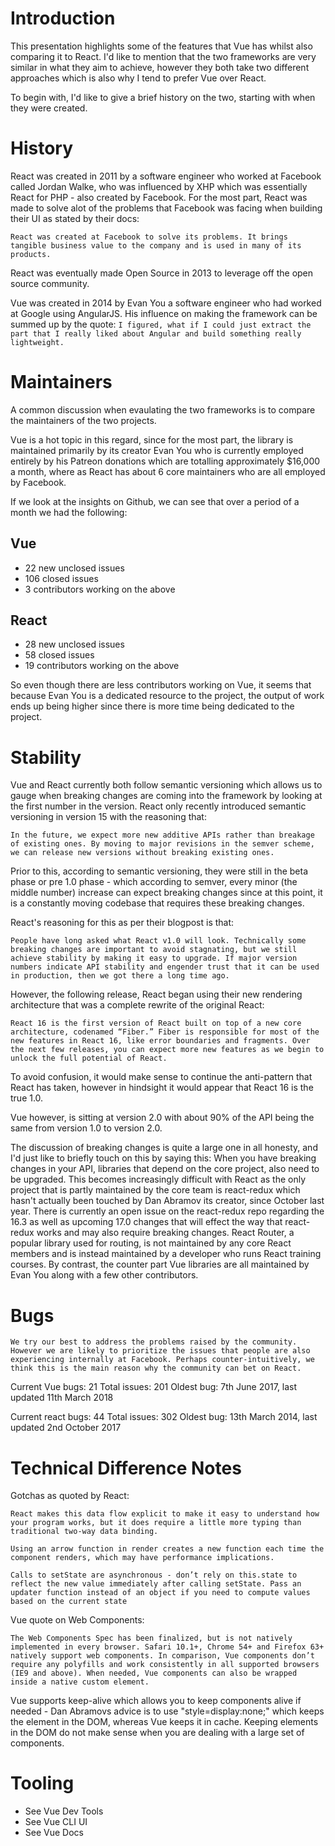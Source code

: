 # Introduction

This presentation highlights some of the features that Vue has whilst also comparing it to React. I'd like to mention that the two frameworks are very similar in what they aim to achieve, however they both take two different approaches which is also why I tend to prefer Vue over React.

To begin with, I'd like to give a brief history on the two, starting with when they were created. 

# History

React was created in 2011 by a software engineer who worked at Facebook called Jordan Walke, who was influenced by XHP which was essentially React for PHP - also created by Facebook. For the most part, React was made to solve alot of the problems that Facebook was facing when building their UI as stated by their docs:

`React was created at Facebook to solve its problems. It brings tangible business value to the company and is used in many of its products. `

React was eventually made Open Source in 2013 to leverage off the open source community. 

Vue was created in 2014 by Evan You a software engineer who had worked at Google using AngularJS. His influence on making the framework can be summed up by the quote:
`I figured, what if I could just extract the part that I really liked about Angular and build something really lightweight.`


# Maintainers

A common discussion when evaulating the two frameworks is to compare the maintainers of the two projects.

Vue is a hot topic in this regard, since for the most part, the library is maintained primarily by its creator Evan You who is currently employed entirely by his Patreon donations which are totalling approximately $16,000 a month, where as React has about 6 core maintainers who are all employed by Facebook.

If we look at the insights on Github, we can see that over a period of a month we had the following:

## Vue
- 22 new unclosed issues
- 106 closed issues
- 3 contributors working on the above

## React
- 28 new unclosed issues
- 58 closed issues
- 19 contributors working on the above

So even though there are less contributors working on Vue, it seems that because Evan You is a dedicated resource to the project, the output of work ends up being higher since there is more time being dedicated to the project.

# Stability

Vue and React currently both follow semantic versioning which allows us to gauge when breaking changes are coming into the framework by looking at the first number in the version. React only recently introduced semantic versioning in version 15 with the reasoning that:

`In the future, we expect more new additive APIs rather than breakage of existing ones. By moving to major revisions in the semver scheme, we can release new versions without breaking existing ones.`

Prior to this, according to semantic versioning, they were still in the beta phase or pre 1.0 phase - which according to semver, every minor (the middle number) increase can expect breaking changes since at this point, it is a constantly moving codebase that requires these breaking changes.

React's reasoning for this as per their blogpost is that:

`People have long asked what React v1.0 will look. Technically some breaking changes are important to avoid stagnating, but we still achieve stability by making it easy to upgrade. If major version numbers indicate API stability and engender trust that it can be used in production, then we got there a long time ago.`

However, the following release, React began using their new rendering architecture that was a complete rewrite of the original React:

`React 16 is the first version of React built on top of a new core architecture, codenamed “Fiber.” Fiber is responsible for most of the new features in React 16, like error boundaries and fragments. Over the next few releases, you can expect more new features as we begin to unlock the full potential of React.`

To avoid confusion, it would make sense to continue the anti-pattern that React has taken, however in hindsight it would appear that React 16 is the true 1.0.

Vue however, is sitting at version 2.0 with about 90% of the API being the same from version 1.0 to version 2.0. 

The discussion of breaking changes is quite a large one in all honesty, and I'd just like to briefly touch on this by saying this: When you have breaking changes in your API, libraries that depend on the core project, also need to be upgraded. This becomes increasingly difficult with React as the only project that is partly maintained by the core team is react-redux which hasn't actually been touched by Dan Abramov its creator, since October last year. There is currently an open issue on the react-redux repo regarding the 16.3 as well as upcoming 17.0 changes that will effect the way that react-redux works and may also require breaking changes. React Router, a popular library used for routing, is not maintained by any core React members and is instead maintained by a developer who runs React training courses. By contrast, the counter part Vue libraries are all maintained by Evan You along with a few other contributors.

# Bugs

`We try our best to address the problems raised by the community. However we are likely to prioritize the issues that people are also experiencing internally at Facebook. Perhaps counter-intuitively, we think this is the main reason why the community can bet on React.`

Current Vue bugs: 21
Total issues: 201
Oldest bug: 7th June 2017, last updated 11th March 2018

Current react bugs: 44
Total issues: 302
Oldest bug: 13th March 2014, last updated 2nd October 2017

# Technical Difference Notes

Gotchas as quoted by React:

`React makes this data flow explicit to make it easy to understand how your program works, but it does require a little more typing than traditional two-way data binding.`

`Using an arrow function in render creates a new function each time the component renders, which may have performance implications.`

`Calls to setState are asynchronous - don’t rely on this.state to reflect the new value immediately after calling setState. Pass an updater function instead of an object if you need to compute values based on the current state`

Vue quote on Web Components:

`The Web Components Spec has been finalized, but is not natively implemented in every browser. Safari 10.1+, Chrome 54+ and Firefox 63+ natively support web components. In comparison, Vue components don’t require any polyfills and work consistently in all supported browsers (IE9 and above). When needed, Vue components can also be wrapped inside a native custom element.`

Vue supports keep-alive which allows you to keep components alive if needed - Dan Abramovs advice is to use "style=display:none;" which keeps the element in the DOM, whereas Vue keeps it in cache. Keeping elements in the DOM do not make sense when you are dealing with a large set of components.

# Tooling

- See Vue Dev Tools
- See Vue CLI UI
- See Vue Docs